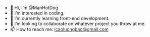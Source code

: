 - 👋 Hi, I’m @ManHotDog
- 👀 I’m interested in coding.
- 🌱 I’m currently learning front-end development.  
- 💞️ I’m looking to collaborate on whatever project you throw at me. 
- 📫 How to reach me: lcaoluongbao@gmail.com

<!---
ManHotDog/ManHotDog is a ✨ special ✨ repository because its `README.md` (this file) appears on your GitHub profile.
You can click the Preview link to take a look at your changes.
--->
